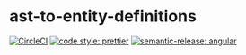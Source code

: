 # ast-to-entity-definitions

[![CircleCI](https://dl.circleci.com/status-badge/img/gh/HiromiShikata/ast-to-entity-definitions/tree/main.svg?style=svg)](https://dl.circleci.com/status-badge/redirect/gh/HiromiShikata/ast-to-entity-definitions/tree/main)
[![code style: prettier](https://img.shields.io/badge/code_style-prettier-ff69b4.svg?style=flat-square)](https://github.com/prettier/prettier)
[![semantic-release: angular](https://img.shields.io/badge/semantic--release-angular-e10079?logo=semantic-release)](https://github.com/semantic-release/semantic-release)
